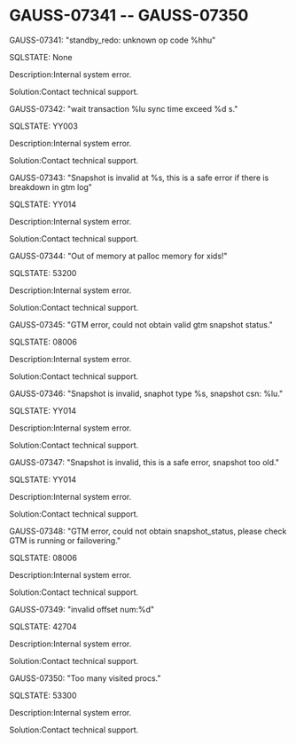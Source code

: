 # GAUSS-07341 -- GAUSS-07350<a name="EN-US_TOPIC_0302073222"></a>

GAUSS-07341: "standby\_redo: unknown op code %hhu"

SQLSTATE: None

Description:Internal system error.

Solution:Contact technical support.

GAUSS-07342: "wait transaction %lu sync time exceed %d s."

SQLSTATE: YY003

Description:Internal system error.

Solution:Contact technical support.

GAUSS-07343: "Snapshot is invalid at %s, this is a safe error if there is breakdown in gtm log"

SQLSTATE: YY014

Description:Internal system error.

Solution:Contact technical support.

GAUSS-07344: "Out of memory at palloc memory for xids!"

SQLSTATE: 53200

Description:Internal system error.

Solution:Contact technical support.

GAUSS-07345: "GTM error, could not obtain valid gtm snapshot status."

SQLSTATE: 08006

Description:Internal system error.

Solution:Contact technical support.

GAUSS-07346: "Snapshot is invalid, snaphot type %s, snapshot csn: %lu."

SQLSTATE: YY014

Description:Internal system error.

Solution:Contact technical support.

GAUSS-07347: "Snapshot is invalid, this is a safe error, snapshot too old."

SQLSTATE: YY014

Description:Internal system error.

Solution:Contact technical support.

GAUSS-07348: "GTM error, could not obtain snapshot\_status, please check GTM is running or failovering."

SQLSTATE: 08006

Description:Internal system error.

Solution:Contact technical support.

GAUSS-07349: "invalid offset num:%d"

SQLSTATE: 42704

Description:Internal system error.

Solution:Contact technical support.

GAUSS-07350: "Too many visited procs."

SQLSTATE: 53300

Description:Internal system error.

Solution:Contact technical support.

